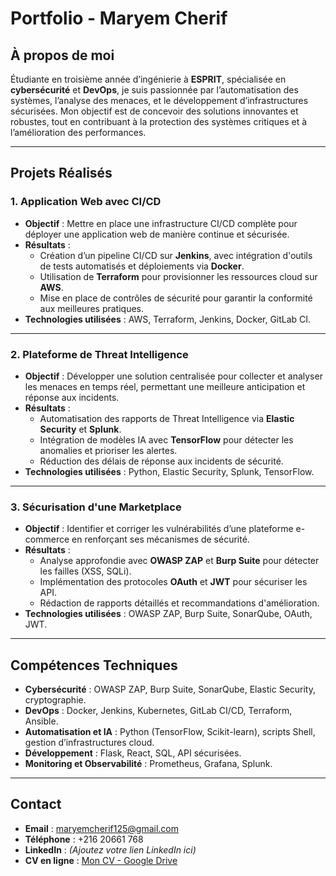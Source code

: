 # **Portfolio - Maryem Cherif**  

## **À propos de moi**  
Étudiante en troisième année d’ingénierie à **ESPRIT**, spécialisée en **cybersécurité** et **DevOps**, je suis passionnée par l’automatisation des systèmes, l’analyse des menaces, et le développement d’infrastructures sécurisées. Mon objectif est de concevoir des solutions innovantes et robustes, tout en contribuant à la protection des systèmes critiques et à l’amélioration des performances.  

---

## **Projets Réalisés**  

### **1. Application Web avec CI/CD**  
- **Objectif** : Mettre en place une infrastructure CI/CD complète pour déployer une application web de manière continue et sécurisée.  
- **Résultats** :  
  - Création d’un pipeline CI/CD sur **Jenkins**, avec intégration d'outils de tests automatisés et déploiements via **Docker**.  
  - Utilisation de **Terraform** pour provisionner les ressources cloud sur **AWS**.  
  - Mise en place de contrôles de sécurité pour garantir la conformité aux meilleures pratiques.  
- **Technologies utilisées** : AWS, Terraform, Jenkins, Docker, GitLab CI.  

---

### **2. Plateforme de Threat Intelligence**  
- **Objectif** : Développer une solution centralisée pour collecter et analyser les menaces en temps réel, permettant une meilleure anticipation et réponse aux incidents.  
- **Résultats** :  
  - Automatisation des rapports de Threat Intelligence via **Elastic Security** et **Splunk**.  
  - Intégration de modèles IA avec **TensorFlow** pour détecter les anomalies et prioriser les alertes.  
  - Réduction des délais de réponse aux incidents de sécurité.  
- **Technologies utilisées** : Python, Elastic Security, Splunk, TensorFlow.  

---

### **3. Sécurisation d'une Marketplace**  
- **Objectif** : Identifier et corriger les vulnérabilités d’une plateforme e-commerce en renforçant ses mécanismes de sécurité.  
- **Résultats** :  
  - Analyse approfondie avec **OWASP ZAP** et **Burp Suite** pour détecter les failles (XSS, SQLi).  
  - Implémentation des protocoles **OAuth** et **JWT** pour sécuriser les API.  
  - Rédaction de rapports détaillés et recommandations d'amélioration.  
- **Technologies utilisées** : OWASP ZAP, Burp Suite, SonarQube, OAuth, JWT.  

---

## **Compétences Techniques**  
- **Cybersécurité** : OWASP ZAP, Burp Suite, SonarQube, Elastic Security, cryptographie.  
- **DevOps** : Docker, Jenkins, Kubernetes, GitLab CI/CD, Terraform, Ansible.  
- **Automatisation et IA** : Python (TensorFlow, Scikit-learn), scripts Shell, gestion d’infrastructures cloud.  
- **Développement** : Flask, React, SQL, API sécurisées.  
- **Monitoring et Observabilité** : Prometheus, Grafana, Splunk.  

---

## **Contact**  
- **Email** : maryemcherif125@gmail.com  
- **Téléphone** : +216 20661 768  
- **LinkedIn** : *(Ajoutez votre lien LinkedIn ici)*  
- **CV en ligne** : [Mon CV - Google Drive](https://drive.google.com/file/d/1W8yMVjN1GCcK1JkIjwBcATIIxYwMmo87/view?usp=sharing)  
